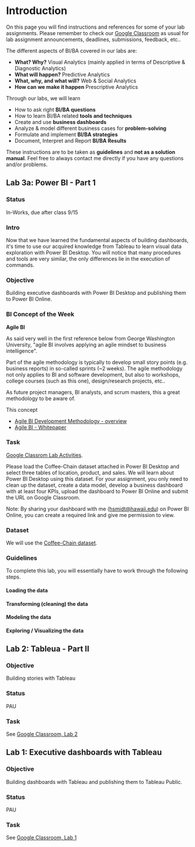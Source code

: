 # Introduction

On this page you will find instructions and references for some of your lab assignments. Please remember to check our [Google Classroom](https://goo.gl/pcP2JU) as usual for lab assignment announcements, deadlines, submissions, feedback, etc..

The different aspects of BI/BA covered in our labs are:
* **What? Why?**
Visual Analytics (mainly applied in terms of Descriptive & Diagnostic Analytics)
* **What will happen?**
Predictive Analytics
* **What, why, and what will?**
Web & Social Analytics
* **How can we make it happen** Prescriptive Analytics

Through our labs, we will learn
* How to ask right **BI/BA questions**
* How to learn BI/BA related **tools and techniques**
* Create and use **business dashboards**
* Analyze & model different business cases for **problem-solving**
* Formulate and implement **BI/BA strategies**
* Document, Interpret and Report **BI/BA Results**


These instructions are to be taken as **guidelines** and **not as a solution manual**. Feel free to always contact me directly if you have any questions and/or problems.



## Lab 3a: Power BI - Part 1

### Status

In-Works, due after class 9/15

### Intro

Now that we have learned the fundamental aspects of building dashboards, it's time to use our acquired knowledge from Tableau to learn visual data exploration with Power BI Desktop. You will notice that many procedures and tools are very similar, the only differences lie in the execution of commands.

### Objective

Building executive dashboards with Power BI Desktop and publishing them to Power BI Online.

### BI Concept of the Week

**Agile BI**

As said very well in the first reference below from George Washington University, "agile BI involves applying an agile mindset to business intelligence".

Part of the agile methodology is typically to develop small story points (e.g. business reports) in so-called sprints (~2 weeks). The agile methodology not only applies to BI and software development, but also to workshops, college courses (such as this one), design/research projects, etc..

As future project managers, BI analysts, and scrum masters, this a great methodology to be aware of.

This concept
* [Agile BI Development Methodology - overview ](https://goo.gl/eSkWzh)
* [Agile BI - Whitepaper](https://goo.gl/ZVwQTf)



### Task

[Google Classrom Lab Activities](https://goo.gl/RC1oGZ).

Please load the Coffee-Chain dataset attached in Power BI Desktop and select three tables of location, product, and sales. We will learn about Power BI Desktop using this dataset. For your assignment, you only need to clean up the dataset, create a data model, develop a business dashboard with at least four KPIs, upload the dashboard to Power BI Online and submit the URL on Google Classroom.  

Note: By sharing your dashboard with me (hsmidt@hawaii.edu) on Power BI Online, you can create a required link and give me permission to view.

### Dataset

We will use the [Coffee-Chain dataset](https://goo.gl/HQbUXr).

### Guidelines

To complete this lab, you will essentially have to work through the following steps.

#### Loading the data


#### Transforming (cleaning) the data

#### Modeling the data

#### Exploring / Visualizing the data



## Lab 2: Tableua - Part II

### Objective

Building stories with Tableau

### Status

PAU

### Task

See [Google Classroom, Lab 2](https://goo.gl/uJkycL)

## Lab 1: Executive dashboards with Tableau

### Objective

Building dashboards with Tableau and publishing them to Tableau Public.

### Status

PAU

### Task

See [Google Classroom, Lab 1](https://goo.gl/CinVWz)

